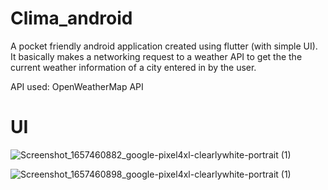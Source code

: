 # Clima_android

A pocket friendly android application created using flutter (with simple UI). It basically makes a networking request to a weather API to get the the current weather information of a city entered in by the user.

API used: OpenWeatherMap API 


# UI

![Screenshot_1657460882_google-pixel4xl-clearlywhite-portrait (1)](https://user-images.githubusercontent.com/91648418/178148018-b6ce6430-9cf3-4a15-affa-46f863889ab0.png)

![Screenshot_1657460898_google-pixel4xl-clearlywhite-portrait (1)](https://user-images.githubusercontent.com/91648418/178148150-2ec79c86-39a0-43d3-b40e-bddd4d309b80.png)

